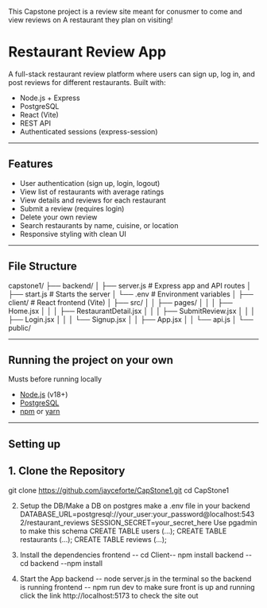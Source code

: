 This Capstone project is a review site meant for conusmer to come and view reviews on A restaurant they plan on visiting! 

#  Restaurant Review App

A full-stack restaurant review platform where users can sign up, log in, and post reviews for different restaurants. Built with:

-  Node.js + Express
-  PostgreSQL
-  React (Vite)
-  REST API
-  Authenticated sessions (express-session)

---

##  Features

- User authentication (sign up, login, logout)
- View list of restaurants with average ratings
- View details and reviews for each restaurant
- Submit a review (requires login)
- Delete your own review
- Search restaurants by name, cuisine, or location
- Responsive styling with clean UI

---

##  File Structure
capstone1/
├── backend/
│ ├── server.js # Express app and API routes
│ ├── start.js # Starts the server
│ └── .env # Environment variables
│
├── client/ # React frontend (Vite)
│ ├── src/
│ │ ├── pages/
│ │ │ ├── Home.jsx
│ │ │ ├── RestaurantDetail.jsx
│ │ │ ├── SubmitReview.jsx
│ │ │ ├── Login.jsx
│ │ │ └── Signup.jsx
│ │ ├── App.jsx
│ │ └── api.js
│ └── public/


---

## Running the project on your own

  Musts before running locally

- [Node.js](https://nodejs.org/) (v18+)
- [PostgreSQL](https://www.postgresql.org/)
- [npm](https://www.npmjs.com/) or [yarn](https://yarnpkg.com/)

---

##  Setting up

## 1. Clone the Repository


git clone https://github.com/jayceforte/CapStone1.git
cd CapStone1

2. Setup the DB/Make a DB on postgres
   make a .env file in your backend
   DATABASE_URL=postgresql://your_user:your_password@localhost:5432/restaurant_reviews
SESSION_SECRET=your_secret_here
Use pgadmin to make this schema CREATE TABLE users (...);
CREATE TABLE restaurants (...);
CREATE TABLE reviews (...);

 3. Install the dependencies
    frontend -- cd Client-- npm install
    backend -- cd backend --npm install

4. Start the App
   backend -- node server.js in the terminal so the backend is running
   frontend -- npm run dev to make sure front is up and running
click the link http://localhost:5173 to check the site out
